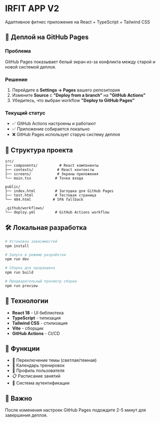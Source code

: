 # IRFIT APP V2

Адаптивное фитнес приложение на React + TypeScript + Tailwind CSS

## 🚀 Деплой на GitHub Pages

### Проблема
GitHub Pages показывает белый экран из-за конфликта между старой и новой системой деплоя.

### Решение
1. Перейдите в **Settings → Pages** вашего репозитория
2. Измените **Source** с **"Deploy from a branch"** на **"GitHub Actions"**
3. Убедитесь, что выбран workflow **"Deploy to GitHub Pages"**

### Текущий статус
- ✅ GitHub Actions настроены и работают
- ✅ Приложение собирается локально
- ❌ GitHub Pages использует старую систему деплоя

## 📁 Структура проекта

```
src/
├── components/          # React компоненты
├── contexts/           # React контексты
├── screens/            # Экраны приложения
└── main.tsx           # Точка входа

public/
├── index.html         # Заглушка для GitHub Pages
├── test.html          # Тестовая страница
└── 404.html          # SPA fallback

.github/workflows/
└── deploy.yml         # GitHub Actions workflow
```

## 🛠️ Локальная разработка

```bash
# Установка зависимостей
npm install

# Запуск в режиме разработки
npm run dev

# Сборка для продакшена
npm run build

# Предварительный просмотр сборки
npm run preview
```

## 🔧 Технологии

- **React 18** - UI библиотека
- **TypeScript** - типизация
- **Tailwind CSS** - стилизация
- **Vite** - сборщик
- **GitHub Actions** - CI/CD

## 📱 Функции

- 🌙 Переключение темы (светлая/темная)
- 📅 Календарь тренировок
- 👤 Профиль пользователя
- 📋 Расписание занятий
- 🔐 Система аутентификации

## 🚨 Важно

После изменения настроек GitHub Pages подождите 2-5 минут для завершения деплоя. 